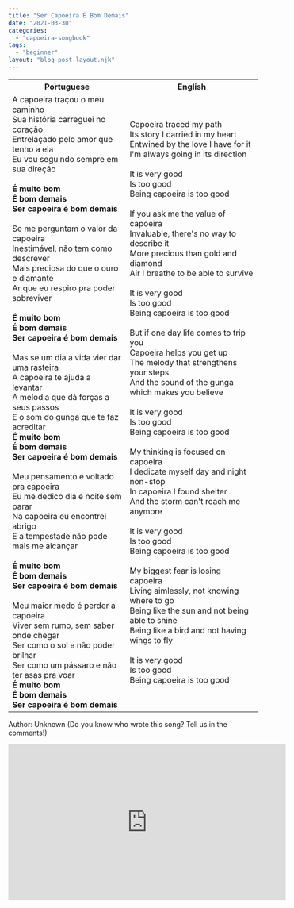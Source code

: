 ```yaml
---
title: "Ser Capoeira É Bom Demais"
date: "2021-03-30"
categories: 
  - "capoeira-songbook"
tags: 
  - "beginner"
layout: "blog-post-layout.njk"
---
```


<table class="capoeira-table">
    <tr class="header-row">
        <th>Portuguese</th>
        <th>English</th>
    </tr>
    <tr>
        <td>A capoeira traçou o meu caminho<br>
Sua história carreguei no coração<br>
Entrelaçado pelo amor que tenho a ela<br>
Eu vou seguindo sempre em sua direção<br>
<br>
<strong>É muito bom<br>
É bom demais<br>
Ser capoeira é bom demais</strong><br>
<br>
Se me perguntam o valor da capoeira<br>
Inestimável, não tem como descrever<br>
Mais preciosa do que o ouro e diamante<br>
Ar que eu respiro pra poder sobreviver<br>
<br>
<strong>É muito bom<br>
É bom demais<br>
Ser capoeira é bom demais</strong><br>
<br>
Mas se um dia a vida vier dar uma rasteira<br>
A capoeira te ajuda a levantar<br>
A melodia que dá forças a seus passos<br>
E o som do gunga que te faz acreditar<br>
<strong>
É muito bom<br>
É bom demais<br>
Ser capoeira é bom demais</strong><br>
<br>
Meu pensamento é voltado pra capoeira<br>
Eu me dedico dia e noite sem parar<br>
Na capoeira eu encontrei abrigo<br>
E a tempestade não pode mais me alcançar<br>
<br>
<strong>É muito bom<br>
É bom demais<br>
Ser capoeira é bom demais</strong><br>
<br>
Meu maior medo é perder a capoeira<br>
Viver sem rumo, sem saber onde chegar<br>
Ser como o sol e não poder brilhar<br>
Ser como um pássaro e não ter asas pra voar<br>
<strong>
É muito bom<br>
É bom demais<br>
Ser capoeira é bom demais</strong></td>
        <td>Capoeira traced my path<br>
Its story I carried in my heart<br>
Entwined by the love I have for it<br>
I'm always going in its direction<br>
<br>
It is very good<br>
Is too good<br>
Being capoeira is too good<br>
<br>
If you ask me the value of capoeira<br>
Invaluable, there's no way to describe it<br>
More precious than gold and diamond<br>
Air I breathe to be able to survive<br>
<br>
It is very good<br>
Is too good<br>
Being capoeira is too good<br>
<br>
But if one day life comes to trip you<br>
Capoeira helps you get up<br>
The melody that strengthens your steps<br>
And the sound of the gunga which makes you believe<br>
<br>
It is very good<br>
Is too good<br>
Being capoeira is too good<br>
<br>
My thinking is focused on capoeira<br>
I dedicate myself day and night non-stop<br>
In capoeira I found shelter<br>
And the storm can't reach me anymore<br>
<br>
It is very good<br>
Is too good<br>
Being capoeira is too good<br>
<br>
My biggest fear is losing capoeira<br>
Living aimlessly, not knowing where to go<br>
Being like the sun and not being able to shine<br>
Being like a bird and not having wings to fly<br>
<br>
It is very good<br>
Is too good<br>
Being capoeira is too good</td>
    </tr>
</table>

<figcaption>

Author: Unknown (Do you know who wrote this song? Tell us in the comments!)

</figcaption>

<iframe width="560" height="315" src="https://www.youtube.com/embed/2uKPqJ1-Ipo" title="YouTube video player" frameborder="0" allow="accelerometer; autoplay; clipboard-write; encrypted-media; gyroscope; picture-in-picture" allowfullscreen></iframe>